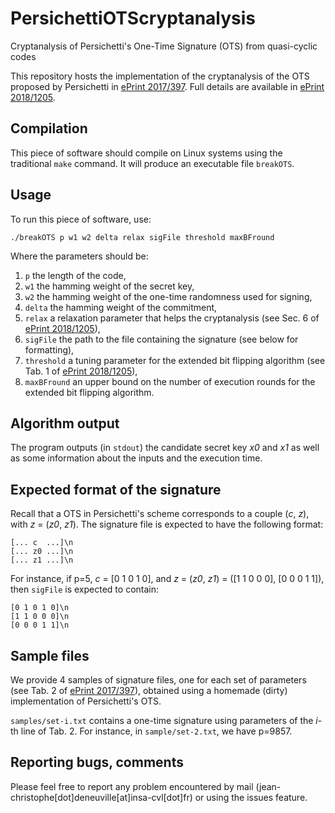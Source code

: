 # PersichettiOTScryptanalysis
Cryptanalysis of Persichetti's One-Time Signature (OTS) from quasi-cyclic codes

This repository hosts the implementation of the cryptanalysis of the OTS proposed by Persichetti in [ePrint 2017/397](https://eprint.iacr.org/2017/397). Full details are available in [ePrint 2018/1205](https://eprint.iacr.org/2018/1205).

## Compilation

This piece of software should compile on Linux systems using the traditional `make` command. It will produce an executable file `breakOTS`.

## Usage

To run this piece of software, use:
```
./breakOTS p w1 w2 delta relax sigFile threshold maxBFround
```

Where the parameters should be:
1. `p` the length of the code,
1. `w1` the hamming weight of the secret key,
1. `w2` the hamming weight of the one-time randomness used for signing,
1. `delta` the hamming weight of the commitment,
1. `relax` a relaxation parameter that helps the cryptanalysis (see Sec. 6 of [ePrint 2018/1205](https://eprint.iacr.org/2018/1205)),
1. `sigFile` the path to the file containing the signature (see below for formatting),
1. `threshold` a tuning parameter for the extended bit flipping algorithm (see Tab. 1 of [ePrint 2018/1205](https://eprint.iacr.org/2018/1205)),
1. `maxBFround` an upper bound on the number of execution rounds for the extended bit flipping algorithm.

## Algorithm output

The program outputs (in `stdout`) the candidate secret key *x0* and *x1* as well as some information about the inputs and the execution time.

## Expected format of the signature

Recall that a OTS in Persichetti's scheme corresponds to a couple (*c*, *z*), with *z* = (*z0*, *z1*).
The signature file is expected to have the following format:
```
[... c  ...]\n
[... z0 ...]\n
[... z1 ...]\n
```
For instance, if p=5, *c* = [0 1 0 1 0], and *z* = (*z0*, *z1*) = ([1 1 0 0 0], [0 0 0 1 1]), then `sigFile` is expected to contain:
```
[0 1 0 1 0]\n
[1 1 0 0 0]\n
[0 0 0 1 1]\n
```

## Sample files

We provide 4 samples of signature files, one for each set of parameters (see Tab. 2 of [ePrint 2017/397](https://eprint.iacr.org/2017/397)), obtained using a homemade (dirty) implementation of Persichetti's OTS.

`samples/set-i.txt` contains a one-time signature using parameters of the *i*-th line of Tab. 2. For instance, in `sample/set-2.txt`, we have p=9857.


## Reporting bugs, comments

Please feel free to report any problem encountered by mail (jean-christophe[dot]deneuville[at]insa-cvl[dot]fr) or using the issues feature.
